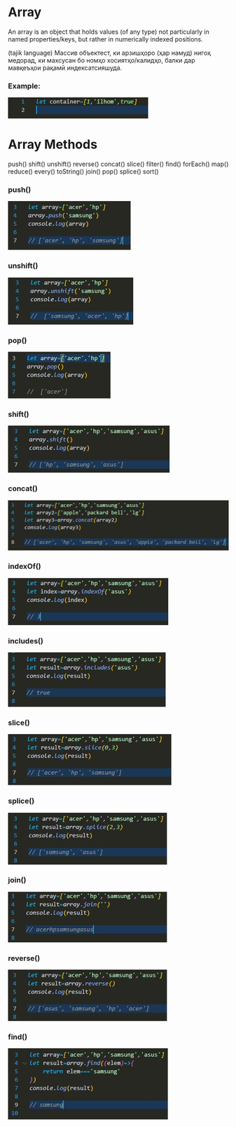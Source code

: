 # Array

An array is an object that holds values (of any type) not particularly in named 
properties/keys, but rather in numerically indexed positions.

(tajik language)
Массив объектест, ки арзишҳоро (ҳар намуд) нигоҳ медорад, ки махсусан бо номҳо
хосиятҳо/калидҳо, балки дар мавқеъҳои рақамӣ индексатсияшуда.

### Example:
![](./img/1.jpg)



# Array Methods

push()
shift()
unshift()
reverse()
concat()
slice()
filter()
find()
forEach()
map()
reduce()
every()
toString()
join()
pop()
splice()
sort()


### push()

![](./img/push.jpg)


### unshift()

![](./img/unshift.jpg)


### pop()

![](./img/pop.jpg)


### shift()

![](./img/shift.jpg)


###  concat()

![](./img/concat.jpg)


###  indexOf()

![](./img/indexOf.jpg)


### includes()

![](./img/includes.jpg)


### slice()

![](./img/slice.jpg)


### splice()

![](./img/splice.jpg)


### join()

![](./img/join.jpg)


### reverse()

![](./img/reverse.jpg)


### find()

![](./img/find.jpg)


